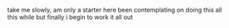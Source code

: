 take me slowly, am only a starter here
been contemplating on doing this all this while but finally i begin to work it all out
